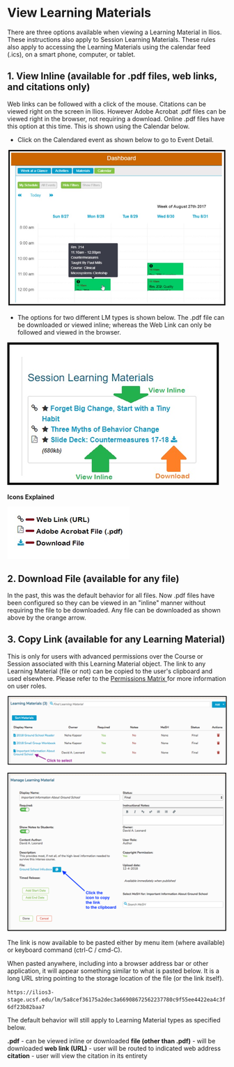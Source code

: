 # View Learning Materials

There are three options available when viewing a Learning Material in Ilios. These instructions also apply to Session Learning Materials. These rules also apply to accessing the Learning Materials using the calendar feed \(.ics\), on a smart phone, computer, or tablet.

## 1. View Inline \(available for .pdf files, web links, and citations only\)

Web links can be followed with a click of the mouse. Citations can be viewed right on the screen in Ilios. However Adobe Acrobat .pdf files can be viewed right in the browser, not requiring a download. Online .pdf files have this option at this time. This is shown using the Calendar below.

* Click on the Calendared event as shown below to go to Event Detail.

![](../../.gitbook/assets/lm_view_1.jpg)

* The options for two different LM types is shown below. The .pdf file can be downloaded or viewed inline; whereas the Web Link can only be followed and viewed in the browser.

![](../../.gitbook/assets/lm_view_2.jpg)

**Icons Explained**

![](../../.gitbook/assets/lm_icons.jpg)

## 2. Download File \(available for any file\)

In the past, this was the default behavior for all files. Now .pdf files have been configured so they can be viewed in an "inline" manner without requiring the file to be downloaded. Any file can be downloaded as shown above by the orange arrow.

## 3. Copy Link \(available for any Learning Material\)

This is only for users with advanced permissions over the Course or Session associated with this Learning Material object. The link to any Learning Material \(file or not\) can be copied to the user's clipboard and used elsewhere. Please refer to the [Permissions Matrix ](https://docs.google.com/spreadsheets/d/1FbR53C2clvNoWZHMElQRfuJ4jHbZtr5pFl11et0zszY/edit?ts=5ad90141#gid=0)for more information on user roles.

![](../../.gitbook/assets/lm_view1%20%281%29.png)

![](../../.gitbook/assets/lm_view2.png)

The link is now available to be pasted either by menu item \(where available\) or keyboard command \(ctrl-C / cmd-C\).

When pasted anywhere, including into a browser address bar or other application, it will appear something similar to what is pasted below. It is a long URL string pointing to the storage location of the file \(or the link itself\).

`https://ilios3-stage.ucsf.edu/lm/5a8cef36175a2dec3a66908672562237780c9f55ee4422ea4c3f6df23b82baa7`

The default behavior will still apply to Learning Material types as specified below.

**.pdf** - can be viewed inline or downloaded **file \(other than .pdf\)** - will be downloaded **web link \(URL\)** - user will be routed to indicated web address **citation** - user will view the citation in its entirety

